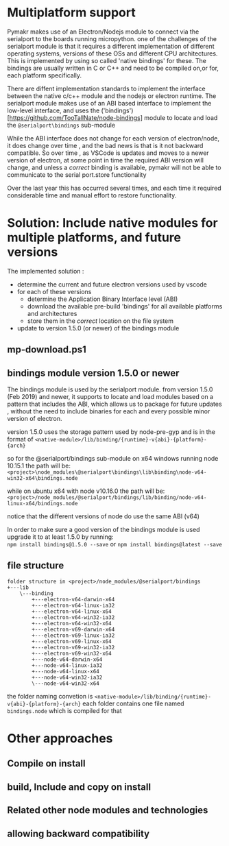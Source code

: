 # Multiplatform support 

Pymakr makes use of an Electron/Nodejs module to connect via the serialport to the boards running micropython.
one of the challenges of the serialport module is that it requires a different implementation of different operating systems, versions of these OSs and different CPU architectures. 
This is implemented by using so called 'native bindings' for these. The bindings are usually written in C or C++ and need to be compiled on,or for, each platform specifically.

There are diffent implementation standards to implement the interface between the native c/c++ module and the nodejs or electron runtime. 
The serialport module makes use of an ABI based interface to implement the low-level interface, and uses the ('bindings')[https://github.com/TooTallNate/node-bindings]  module to locate and load the `@serialport\bindings` sub-module  

While the ABI interface does not change for each version of electron/node, it does change over time , and the bad news is that is it not backward compatible.
So over time , as VSCode is updates and moves to a newer version of electron, at some point in time the required ABI version will change, and unless a *correct* binding is available, pymakr will not be able to communicate to the serial port.store functionality

Over the last year this has occurred several times, and each time it required considerable time and manual effort to restore functionality.

# Solution: Include native modules for multiple platforms, and future versions 

The implemented solution :

- determine the current and future electron versions used by vscode
- for each of these versions
    - determine the Application Binary Interface level (ABI) 
    - download the available pre-build 'bindings' for all available platforms and architectures
    - store them in the *correct* location on the file system     
- update to version 1.5.0 (or newer) of the bindings module 

## mp-download.ps1
## bindings module version 1.5.0 or newer 

The  bindings module is used by the serialport module. from version 1.5.0 (Feb 2019) and newer, it supports  to locate and load modules based on a pattern that includes the ABI, which allows us to package for future updates , without the need to include binaries for each and every possible minor version of electron. 

version 1.5.0 uses the storage pattern used by node-pre-gyp and is in the format of 
    `<native-module>/lib/binding/{runtime}-v{abi}-{platform}-{arch}`

so for the @serialport/bindings sub-module on x64 windows running node 10.15.1 the path will be:  
    `<project>\node_modules\@serialport\bindings\lib\binding\node-v64-win32-x64\bindings.node` 

while on ubuntu x64 with node v10.16.0 the path will be:   
    `<project>/node_modules/@serialport/bindings/lib/binding/node-v64-linux-x64/bindings.node`

notice that the different versions of node do use the same ABI (v64)

In order to make sure a good version of the bindings module is used upgrade it to at least 1.5.0 by running:  
`npm install bindings@1.5.0 --save` or `npm install bindings@latest --save`

## file structure

```
folder structure in <project>/node_modules/@serialport/bindings
+---lib
    \---binding
        +---electron-v64-darwin-x64
        +---electron-v64-linux-ia32
        +---electron-v64-linux-x64
        +---electron-v64-win32-ia32
        +---electron-v64-win32-x64
        +---electron-v69-darwin-x64
        +---electron-v69-linux-ia32
        +---electron-v69-linux-x64
        +---electron-v69-win32-ia32
        +---electron-v69-win32-x64
        +---node-v64-darwin-x64
        +---node-v64-linux-ia32
        +---node-v64-linux-x64
        +---node-v64-win32-ia32
        \---node-v64-win32-x64
``` 
the folder naming convetion is `<native-module>/lib/binding/{runtime}-v{abi}-{platform}-{arch}`
each folder contains one file named `bindings.node` which is compiled for that 

# Other approaches 

## Compile on install 


## build, Include and copy on install 

## Related other node modules and technologies 

## allowing backward compatibility 





